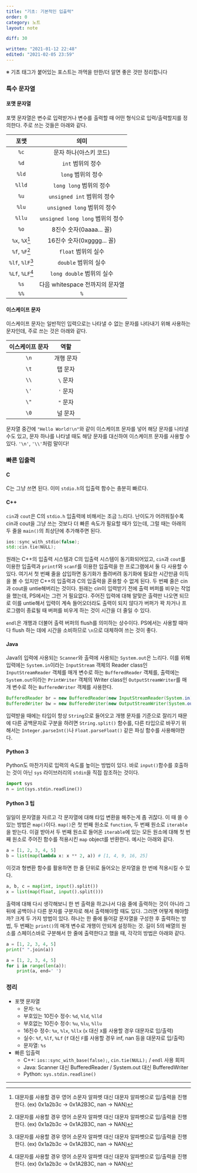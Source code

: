```yaml
---
title: "기초: 기본적인 입출력"
order: 0
category: 노트
layout: note

diff: 30

written: "2021-01-12 22:48"
edited: "2021-02-05 23:59"
---
```


※ 기초 태그가 붙어있는 포스트는 까먹을 만한/더 알면 좋은 것만 정리합니다

### 특수 문자열

#### 포맷 문자열

포맷 문자열은 변수로 입력받거나 변수를 출력할 때 어떤 형식으로 입력/출력할지를 정의한다. 주로 쓰는 것들은 아래와 같다.

|포맷|의미|
|:-:|:-:|
|`%c`|문자 하나(아스키 코드)|
|`%d`|`int` 범위의 정수|
|`%ld`|`long` 범위의 정수|
|`%lld`|`long long` 범위의 정수|
|`%u`|`unsigned int` 범위의 정수|
|`%lu`|`unsigned long` 범위의 정수|
|`%llu`|`unsigned long long` 범위의 정수|
|`%o`|8진수 숫자(0aaaa... 꼴)|
|`%x`, `%X`[^1]|16진수 숫자(0xgggg... 꼴)|
|`%f`, `%F`[^1]|`float` 범위의 실수|
|`%lf`, `%lF`[^1]|`double` 범위의 실수|
|`%Lf`, `%LF`[^1]|`long double` 범위의 실수|
|`%s`|다음 whitespace 전까지의 문자열|
|`%%`|`%`|

#### 이스케이프 문자

이스케이프 문자는 일반적인 입력으로는 나타낼 수 없는 문자를 나타내기 위해 사용하는 문자인데, 주로 쓰는 것은 아래와 같다.

|이스케이프 문자|역할|
|:-:|:-:|
| `\n` |개행 문자|
| `\t` |탭 문자|
| `\\` |`\` 문자|
| `\'` |`'` 문자|
| `\"` |`"` 문자|
| `\0` |널 문자|

문자열 중간에 `"Hello World!\n"`와 같이 이스케이프 문자를 넣어 해당 문자를 나타낼 수도 있고, 문자 하나를 나타낼 때도 해당 문자를 대신하여 이스케이프 문자를 사용할 수 있다. `'\n'`, `'\\'`처럼 말이다!

### 빠른 입출력

#### C

C는 그냥 쓰면 된다. 이미 `stdio.h`의 입출력 함수는 충분히 빠르다.

#### C++

`cin`과 `cout`은 C의 `stdio.h` 입출력에 비해서는 조금 느리다. 난이도가 어려워질수록 cin과 cout을 그냥 쓰는 것보다 더 빠른 속도가 필요할 때가 있는데, 그럴 때는 아래의 두 줄을 `main()`의 최상단에 추가해주면 된다.

```cpp
ios::sync_with_stdio(false);
std::cin.tie(NULL);
```

원래는 C++의 입출력 시스템과 C의 입출력 시스템이 동기화되어있고, `cin`과 `cout`를 이용한 입출력과 `printf`와 `scanf`를 이용한 입출력을 한 프로그램에서 둘 다 사용할 수 있다. 여기서 첫 번째 줄을 삽입하면 동기화가 풀려버려 동기화에 필요한 시간만큼 이득을 볼 수 있지만 C++의 입출력과 C의 입출력을 혼용할 수 없게 된다. 두 번째 줄은 cin과 cout을 untie해버리는 것이다. 원래는 cin이 입력받기 전에 출력 버퍼를 비우는 작업을 했는데, PS에서는 그런 거 필요없다. 주어진 입력에 대해 알맞은 출력만 나오면 되므로 이를 untie해서 입력이 계속 들어오더라도 출력이 되지 않다가 버퍼가 꽉 차거나 프로그램이 종료될 때 버퍼를 비우게 하는 것이 시간을 더 줄일 수 있다.

`endl`은 개행과 더불어 출력 버퍼의 flush를 의미하는 상수이다. PS에서는 사용할 때마다 flush 하는 데에 시간을 소비하므로 `\n`으로 대체하여 쓰는 것이 좋다.

#### Java

Java의 입력에 사용되는 `Scanner`와 출력에 사용되는 `System.out`은 느리다. 이를 위해 입력에는 `System.in`이라는 `InputStream` 객체의 Reader class인 `InputStreamReader` 객체를 매개 변수로 하는 `BufferedReader` 객체를, 출력에는 `System.out`이라는 `PrintWriter` 객체의 Writer class인 `OutputStreamWriter`를 매개 변수로 하는 `BufferedWriter` 객체를 사용한다.

```java
BufferedReader br = new BufferedReader(new InputStreamReader(System.in));
BufferedWriter bw = new BufferedWriter(new OutputStreamWriter(System.out));
```

입력받을 때에는 타입이 항상 `String`으로 들어오고 개행 문자를 기준으로 잘리기 때문에 다른 공백문자로 구분을 하려면 `String.split()` 함수를, 다른 타입으로 바꾸기 위해서는 `Integer.parseInt()`나 `Float.parseFloat()` 같은 파싱 함수를 사용해야한다.

#### Python 3

Python도 마찬가지로 입력의 속도를 높이는 방법이 있다. 바로 `input()`함수를 호출하는 것이 아닌 `sys` 라이브러리의 `stdin`을 직접 참조하는 것이다.

```python
import sys
n = int(sys.stdin.readline())
```

#### Python 3 팁

일일이 문자열을 자르고 각 문자열에 대해 타입 변환을 해주는게 좀 귀찮다. 이 때 쓸 수 있는 방법은 `map()`이다. `map()`은 첫 번째 원소로 `function`, 두 번째 원소로 `iterable`을 받는다. 이걸 받아서 두 번째 원소로 들어온 `iterable`에 있는 모든 원소에 대해 첫 번째 원소로 주어진 함수를 적용시킨 `map` object를 반환한다. 예시는 아래와 같다.

```python
a = [1, 2, 3, 4, 5]
b = list(map(lambda x: x ** 2, a)) # [1, 4, 9, 16, 25]
```

이것과 형변환 함수를 활용하면 한 줄 단위로 들어오는 문자열을 한 번에 적용시킬 수 있다.

```python
a, b, c = map(int, input().split())
x = list(map(float, input().split()))
```

출력에 대해 다시 생각해보니 한 번 출력을 하고나서 다음 줄에 출력하는 것이 아니라 그 뒤에 공백이나 다른 문자를 구분자로 해서 출력해야할 때도 있다. 그러면 어떻게 해야할까? 크게 두 가지 방법이 있다. 하나는 한 줄에 들어갈 문자열을 구성한 후 출력하는 방법, 두 번째는 `print()`의 매개 변수로 개행이 안되게 설정하는 것. 길이 5의 배열의 원소를 스페이스바로 구분해서 한 줄에 출력한다고 했을 때, 각각의 방법은 아래와 같다.

```python
a = [1, 2, 3, 4, 5]
print(" ".join(a))
```

```python
a = [1, 2, 3, 4, 5]
for i in range(len(a)):
    print(a, end=' ')
```

### 정리

- 포맷 문자열
  - 문자: `%c`
  - 부호있는 10진수 정수: `%d`, `%ld`, `%lld`
  - 부호없는 10진수 정수: `%u`, `%lu`, `%llu`
  - 16진수 정수: `%x`, `%lx`, `%llx` (`x` 대신 `X`를 사용할 경우 대문자로 입/출력)
  - 실수: `%f`, `%lf`, `%Lf` (`f` 대신 `F`를 사용할 경우 inf, nan 등을 대문자로 입/출력)
  - 문자열: `%s`
- 빠른 입출력
  - C++: `ios::sync_with_base(false);`, `cin.tie(NULL);` / `endl` 사용 회피
  - Java: Scanner 대신 BufferedReader / System.out 대신 BufferedWriter
  - Python: `sys.stdin.readline()`

<hr />

[^1]: 대문자를 사용할 경우 영어 소문자 알파벳 대신 대문자 알파벳으로 입/출력을 진행한다. (ex) 0x1a2b3c → 0x1A2B3C, nan → NAN)
